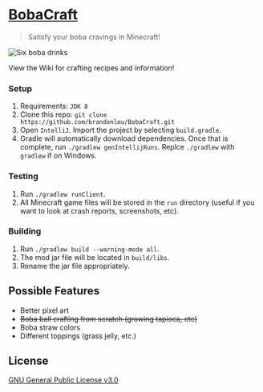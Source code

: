 # [BobaCraft](https://www.curseforge.com/minecraft/mc-mods/bobacraft)

> Satisfy your boba cravings in Minecraft!
 
![Six boba drinks](https://user-images.githubusercontent.com/14984696/93945029-a873cc80-fd25-11ea-9a20-f36daeb5276c.png)

View the Wiki for crafting recipes and information!

### Setup
1. Requirements: `JDK 8`
2. Clone this repo: `git clone https://github.com/brandonlou/BobaCraft.git`
3. Open `IntelliJ`. Import the project by selecting `build.gradle`.
2. Gradle will automatically download dependencies. Once that is complete, run `./gradlew genIntellijRuns`. Replce `./gradlew` with `gradlew` if on Windows.

### Testing
1. Run `./gradlew runClient`.
2. All Minecraft game files will be stored in the `run` directory (useful if you want to look at crash reports, screenshots, etc).

### Building
1. Run `./gradlew build --warning-mode all`.
2. The mod jar file will be located in `build/libs`.
3. Rename the jar file appropriately.

## Possible Features
* Better pixel art
* ~~Boba ball crafting from scratch (growing tapioca, etc)~~
* Boba straw colors
* Different toppings (grass jelly, etc.)

## License
[GNU General Public License v3.0](LICENSE)
